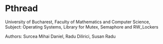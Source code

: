 # Pthread
University of Bucharest, Faculty of Mathematics and Computer Science,
Subject: Operating Systems,
Library for Mutex, Semaphore and RW_Lockers

Authors: Surcea Mihai Daniel, Radu Dilirici,  Susan Radu
